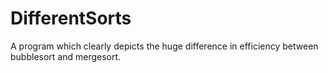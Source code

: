 # DifferentSorts
A program which clearly depicts the huge difference in efficiency between bubblesort and mergesort.
